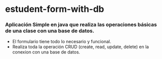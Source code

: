 # estudent-form-with-db
### Aplicación Simple en java que realiza las operaciones básicas de  una clase con una base de datos.
- El formulario tiene todo lo necesario y funcional.
- Realiza toda la operación CRUD (create, read, update, delete) en la conexion con una base de datos.
